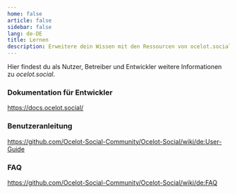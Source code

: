 ```yaml
---
home: false
article: false
sidebar: false
lang: de-DE
title: Lernen
description: Erweitere dein Wissen mit den Ressourcen von ocelot.social! Entdecke die FAQs und finde die Benutzeranleitung und die Installationsanleitung der Software.
---
```


<!-- ## X -->

Hier findest du als Nutzer, Betreiber und Entwickler weitere Informationen zu *ocelot.social*.

### Dokumentation für Entwickler

<https://docs.ocelot.social/>

### Benutzeranleitung

<https://github.com/Ocelot-Social-Community/Ocelot-Social/wiki/de:User-Guide>

### FAQ

<https://github.com/Ocelot-Social-Community/Ocelot-Social/wiki/de:FAQ>
